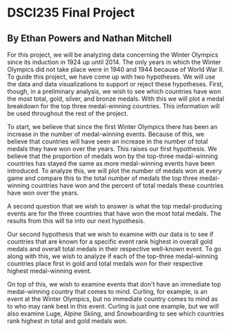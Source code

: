 # DSCI235 Final Project
## By Ethan Powers and Nathan Mitchell

  For this project, we will be analyzing data concerning the Winter Olympics since its induction in 1924 up until 2014. The only years in which the Winter Olympics did not take place were in 1940 and 1944 because of World War II. To guide this project, we have come up with two hypotheses. We will use the data and data visualizations to support or reject these hypotheses. First, though, in a preliminary analysis, we wish to see which countries have won the most total, gold, silver, and bronze medals. With this we will plot a medal breakdown for the top three medal-winning countries. This information will be used throughout the rest of the project.

  To start, we believe that since the first Winter Olympics there has been an increase in the number of medal-winning events. Because of this, we believe that countries will have seen an increase in the number of total medals they have won over the years. This raises our first hypothesis. We believe that the proportion of medals won by the top-three medal-winning countries has stayed the same as more medal-winning events have been introduced. To analyze this, we will plot the number of medals won at every game and compare this to the total number of medals the top three medal-winning countries have won and the percent of total medals these countries have won over the years.

  A second question that we wish to answer is what the top medal-producing events are for the three countries that have won the most total medals. The results from this will tie into our next hypothesis.

  Our second hypothesis that we wish to examine with our data is to see if countries that are known for a specific event rank highest in overall gold medals and overall total medals in their respective well-known event. To go along with this, we wish to analyze if each of the top-three medal-winning countries place first in gold and total medals won for their respective highest medal-winning event.

  On top of this, we wish to examine events that don't have an immediate top medal-winning country that comes to mind. Curling, for example, is an event at the Winter Olympics, but no immediate country comes to mind as to who may rank best in this event. Curling is just one example, but we will also examine Luge, Alpine Skiing, and Snowboarding to see which countries rank highest in total and gold medals won.
